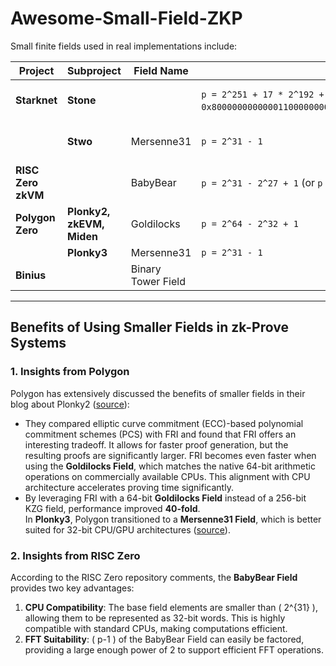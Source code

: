 # Awesome-Small-Field-ZKP

Small finite fields used in real implementations include:

| **Project**          | **Subproject**       | **Field Name**      | **Field Description**                                                                                     | **Links**                                                                                                             |
|----------------------|----------------------|---------------------|-----------------------------------------------------------------------------------------------------------|-----------------------------------------------------------------------------------------------------------------------|
| **Starknet**         | **Stone**            |         | `p = 2^251 + 17 * 2^192 + 1` (Hex: `0x800000000000011000000000000000000000000000000000000000000000001`)     | [Link to code](https://github.com/starkware-libs/stone-prover/blob/main/src/starkware/algebra/fields/big_prime_constants.h#L51) |
|                      | **Stwo**             | Mersenne31          | `p = 2^31 - 1`                                                                                            | [Link to code](https://github.com/starkware-libs/stwo/blob/dev/crates/prover/src/core/fields/m31.rs#L13)              |
| **RISC Zero zkVM**   |                      | BabyBear            | `p = 2^31 - 2^27 + 1` (or `p = 15 * 2^27 + 1`)                                                            | [Link to code](https://github.com/risc0/risc0/blob/main/risc0/core/src/field/baby_bear.rs#L44)                       |
| **Polygon Zero**     | **Plonky2, zkEVM, Miden** | Goldilocks          | `p = 2^64 - 2^32 + 1`                                                                                     |                                                                                                                       |
|                      | **Plonky3**          | Mersenne31          | `p = 2^31 - 1`                                                                                            |                                                                                                                       |
| **Binius**           |                      | Binary Tower Field  |                                                               |                                                                                                                       |

---

## Benefits of Using Smaller Fields in zk-Prove Systems

### 1. Insights from Polygon
Polygon has extensively discussed the benefits of smaller fields in their blog about Plonky2 ([source](https://polygon.technology/blog/plonky2-a-deep-dive)):  
- They compared elliptic curve commitment (ECC)-based polynomial commitment schemes (PCS) with FRI and found that FRI offers an interesting tradeoff. It allows for faster proof generation, but the resulting proofs are significantly larger. FRI becomes even faster when using the **Goldilocks Field**, which matches the native 64-bit arithmetic operations on commercially available CPUs. This alignment with CPU architecture accelerates proving time significantly.  
- By leveraging FRI with a 64-bit **Goldilocks Field** instead of a 256-bit KZG field, performance improved **40-fold**.  
In **Plonky3**, Polygon transitioned to a **Mersenne31 Field**, which is better suited for 32-bit CPU/GPU architectures ([source](https://www.youtube.com/watch?v=giFA3UXbu_s&t=20s)).

### 2. Insights from RISC Zero
According to the RISC Zero repository comments, the **BabyBear Field** provides two key advantages:  
1. **CPU Compatibility**: The base field elements are smaller than \( 2^{31} \), allowing them to be represented as 32-bit words. This is highly compatible with standard CPUs, making computations efficient.  
2. **FFT Suitability**: \( p-1 \) of the BabyBear Field can easily be factored, providing a large enough power of 2 to support efficient FFT operations.  

